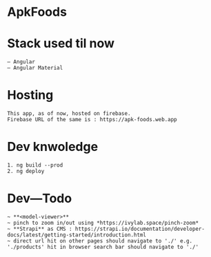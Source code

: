 # ApkFoods

# Stack used til now
    — Angular
    — Angular Material

# Hosting
    This app, as of now, hosted on firebase.
    Firebase URL of the same is : https://apk-foods.web.app

# Dev knwoledge
    1. ng build --prod
    2. ng deploy

# Dev—Todo
    ~ **<model-viewer>**
    ~ pinch to zoom in/out using *https://ivylab.space/pinch-zoom*
    ~ **Strapi** as CMS : https://strapi.io/documentation/developer-docs/latest/getting-started/introduction.html
    ~ direct url hit on other pages should navigate to './' e.g. './products' hit in browser search bar should navigate to './'
